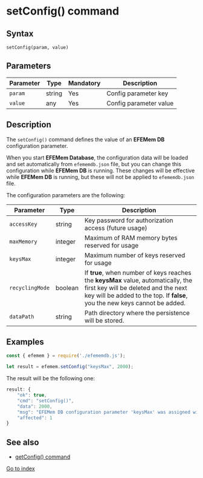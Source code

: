 # setConfig() command

## **Syntax**

`setConfig(param, value)`

## **Parameters**

| Parameter | Type   | Mandatory | Description            |
| --------- | ------ | --------- | ---------------------- |
| `param`   | string | Yes       | Config parameter key   |
| `value`   | any    | Yes       | Config parameter value |

## **Description**

The `setConfig()` command defines the value of an **EFEMem DB** configuration parameter.

When you start **EFEMem Database**, the configuration data will be loaded and set automatically from `efememdb.json` file, but you can change this configuration while **EFEMem DB** is running. These changes will be effective while **EFEMem DB** is running, but these will not be applied to `efememdb.json` file.

The configuration parameters are the following:

| Parameter       | Type    | Description                                                  |
| --------------- | ------- | ------------------------------------------------------------ |
| `accessKey`     | string  | Key password for authorization access (future usage)         |
| `maxMemory`     | integer | Maximum of RAM memory bytes reserved for usage               |
| `keysMax`       | integer | Maximum number of keys reserved for usage                    |
| `recyclingMode` | boolean | If **true**, when number of keys reaches the **keysMax** value, automatically, the first key will be deleted and the next key will be added to the top. If **false**, you the new keys cannot be added. |
| `dataPath`      | string  | Path directory where the persistence will be stored.         |

## **Examples**

```javascript
const { efemem } = require('./efememdb.js');

let result = efemem.setConfig("keysMax", 2000);
```



The result will be the following one:

```javascript
result: {
    "ok": true,
    "cmd": "setConfig()",
    "data": 2000,
    "msg": "EFEMem DB configuration parameter 'keysMax' was assigned with value '2000'",
    "affected": 1
}
```



## See also

- [getConfig() command](command-getConfig.md)



[Go to index](index.md)